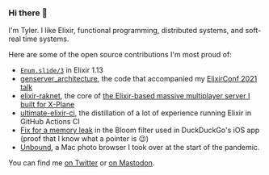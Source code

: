 ### Hi there 👋

I'm Tyler. I like Elixir, functional programming, distributed systems, and soft-real time systems.

Here are some of the open source contributions I'm most proud of:

- [`Enum.slide/3`](https://github.com/elixir-lang/elixir/pull/11349) in Elixir 1.13
- [genserver_architecture](https://github.com/s3cur3/genserver_architecture), the code that accompanied my [ElixirConf 2021 talk](https://www.youtube.com/watch?v=EZFLPG7V7RM)
- [elixir-raknet](https://github.com/X-Plane/elixir-raknet), the core of [the Elixir-based massive multiplayer server I built for X-Plane](https://elixir-lang.org/blog/2021/07/29/bootstraping-a-multiplayer-server-with-elixir-at-x-plane/)
- [ultimate-elixir-ci](https://github.com/felt/ultimate-elixir-ci), the distillation of a lot of experience running Elixir in GitHub Actions CI
- [Fix for a memory leak](https://github.com/duckduckgo/iOS/pull/833) in the Bloom filter used in DuckDuckGo's iOS app (proof that I know what a pointer is 😉)
- [Unbound](https://github.com/s3cur3/unbound-app), a Mac photo browser I took over at the start of the pandemic.


You can find me [on Twitter](https://twitter.com/TylerAYoung) or <a rel="nofollow me" href="https://fosstodon.org/@tylerayoung">on Mastodon</a>.
 
<!--
**s3cur3/s3cur3** is a ✨ _special_ ✨ repository because its `README.md` (this file) appears on your GitHub profile.

Here are some ideas to get you started:

- 🔭 I’m currently working on ...
- 🌱 I’m currently learning ...
- 👯 I’m looking to collaborate on ...
- 🤔 I’m looking for help with ...
- 💬 Ask me about ...
- 📫 How to reach me: ...
- 😄 Pronouns: ...
- ⚡ Fun fact: ...
-->
